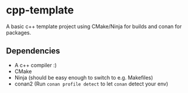 # cpp-template
A basic c++ template project using CMake/Ninja for builds and conan for packages.

## Dependencies
- A c++ compiler :)
- CMake 
- Ninja (should be easy enough to switch to e.g. Makefiles)
- conan2 (Run `conan profile detect` to let `conan` detect your env)
